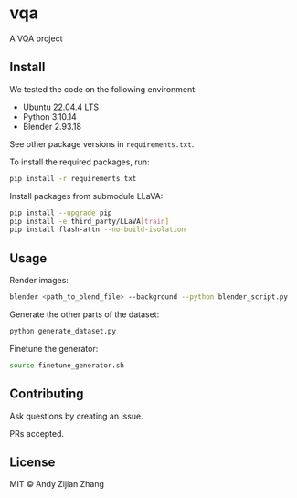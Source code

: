 # vqa

A VQA project

## Install

We tested the code on the following environment:

- Ubuntu 22.04.4 LTS
- Python 3.10.14
- Blender 2.93.18

See other package versions in `requirements.txt`.

To install the required packages, run:

```bash
pip install -r requirements.txt
```

Install packages from submodule LLaVA:

```bash
pip install --upgrade pip
pip install -e third_party/LLaVA[train]
pip install flash-attn --no-build-isolation
```

## Usage

Render images:

```bash
blender <path_to_blend_file> --background --python blender_script.py
```

Generate the other parts of the dataset:

```bash
python generate_dataset.py
```

Finetune the generator:

```bash
source finetune_generator.sh
```

## Contributing

Ask questions by creating an issue.

PRs accepted.

## License

MIT © Andy Zijian Zhang
